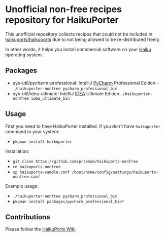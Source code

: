 # Unofficial non-free recipes repository for HaikuPorter
This unofficial repository collects recipes that could not be included in [haikuports/haikuports](https://github.com/haikuports/haikuports) due to not being allowed to be re-distributed freely.

In other words, it helps you install commercial software on your [Haiku](https://haiku-os.org) operating system.

## Packages
* sys-util/pycharm-professional: IntelliJ [PyCharm](https://www.jetbrains.com/pycharm/) Professional Edition - `./haikuporter-nonfree pycharm_professional_bin`
* sys-util/idea-ultimate: IntelliJ [IDEA](https://www.jetbrains.com/idea/) Ultimate Edition `./haikuporter-nonfree idea_ultimate_bin`

## Usage
First you need to have HaikuPorter installed. If you don't have `haikuporter` command in your system:
* `pkgman install haikuporter`

Installation:
* `git clone https://github.com/przemub/haikuports-nonfree`
* `cd haikuports-nonfree`
* `cp haikuports-sample.conf /boot/home/config/settings/haikuports-nonfree.conf`

Example usage:
* `./haikuporter-nonfree pycharm_professional_bin`
* `pkgman install packages/pycharm_professional_bin*`

## Contributions
Please follow the [HaikuPorts Wiki](https://github.com/haikuports/haikuports/wiki).
